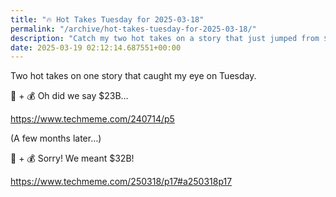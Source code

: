 ```yaml
---
title: "🔥 Hot Takes Tuesday for 2025-03-18"
permalink: "/archive/hot-takes-tuesday-for-2025-03-18/"
description: "Catch my two hot takes on a story that just jumped from $23B to $32B!"
date: 2025-03-19 02:12:14.687551+00:00
---
```


<!-- buttondown-editor-mode: fancy --><p>Two hot takes on one story that caught my eye on Tuesday.</p><p>🔐 + 💰 Oh did we say $23B… </p><p><a target="_blank" rel="noopener noreferrer nofollow" href="https://www.techmeme.com/240714/p5">https://www.techmeme.com/240714/p5</a></p><p>(A few months later…)</p><p>🔐 + 💰 Sorry! We meant $32B!</p><p><a target="_blank" rel="noopener noreferrer nofollow" href="https://www.techmeme.com/250318/p17#a250318p17">https://www.techmeme.com/250318/p17#a250318p17</a></p>